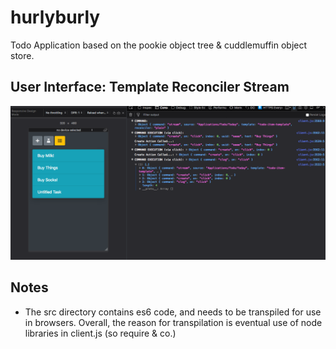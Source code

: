 # hurlyburly
Todo Application based on the pookie object tree & cuddlemuffin object store.

## User Interface: Template Reconciler Stream

![](screenshot.png)

## Notes

  - The src directory contains es6 code,
  and needs to be transpiled for use in browsers.
  Overall, the reason for transpilation is eventual
  use of node libraries in client.js (so require & co.)
